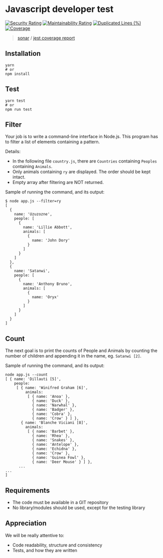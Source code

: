 # Javascript developer test

[![Security Rating](https://sonarcloud.io/api/project_badges/measure?project=fonimus_cdp-recruitment-javascript&metric=security_rating)](https://sonarcloud.io/summary/new_code?id=fonimus_cdp-recruitment-javascript)
[![Maintainability Rating](https://sonarcloud.io/api/project_badges/measure?project=fonimus_cdp-recruitment-javascript&metric=sqale_rating)](https://sonarcloud.io/summary/new_code?id=fonimus_cdp-recruitment-javascript)
[![Duplicated Lines (%)](https://sonarcloud.io/api/project_badges/measure?project=fonimus_cdp-recruitment-javascript&metric=duplicated_lines_density)](https://sonarcloud.io/summary/new_code?id=fonimus_cdp-recruitment-javascript)
[![Coverage](https://sonarcloud.io/api/project_badges/measure?project=fonimus_cdp-recruitment-javascript&metric=coverage)](https://sonarcloud.io/summary/new_code?id=fonimus_cdp-recruitment-javascript)

> [sonar](https://sonarcloud.io/project/overview?id=fonimus_cdp-recruitment-javascript)
> / [jest coverage report](https://fonimus.github.io/cdp-recruitment-javascript/)

## Installation

````
yarn 
# or
npm install
````

## Test

````
yarn test
# or
npm run test
````

## Filter

Your job is to write a command-line interface in Node.js.
This program has to filter a list of elements containing a pattern.

Details:

- In the following file `country.js`, there are `Countries` containing `Peoples` containing `Animals`.
- Only animals containing `ry` are displayed. The order should be kept intact.
- Empty array after filtering are NOT returned.

Sample of running the command, and its output:

```shell script
$ node app.js --filter=ry
[
  {
    name: 'Uzuzozne',
    people: [
      {
        name: 'Lillie Abbott',
        animals: [
          {
            name: 'John Dory'
          }
        ]
      }
    ]
  },
  {
    name: 'Satanwi',
    people: [
      {
        name: 'Anthony Bruno',
        animals: [
          {
            name: 'Oryx'
          }
        ]
      }
    ]
  }
]
```

## Count

The next goal is to print the counts of People and Animals by counting the number of children and appending it in the
name, eg. `Satanwi [2]`.

Sample of running the command, and its output:

```shell script
node app.js --count
[ { name: 'Dillauti [5]',
    people:
     [ { name: 'Winifred Graham [6]',
         animals:
          [ { name: 'Anoa' },
            { name: 'Duck' },
            { name: 'Narwhal' },
            { name: 'Badger' },
            { name: 'Cobra' },
            { name: 'Crow' } ] },
       { name: 'Blanche Viciani [8]',
         animals:
          [ { name: 'Barbet' },
            { name: 'Rhea' },
            { name: 'Snakes' },
            { name: 'Antelope' },
            { name: 'Echidna' },
            { name: 'Crow' },
            { name: 'Guinea Fowl' },
            { name: 'Deer Mouse' } ] },
      ...
...
]
```

## Requirements

- The code must be available in a GIT repository
- No library/modules should be used, except for the testing library

## Appreciation

We will be really attentive to:

- Code readability, structure and consistency
- Tests, and how they are written
